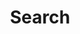 ---
title: "Search"
layout: "search"
outputs:
  - html
  - json
menu:
  main:
    weight: -60
    params: 
      icon: search
---
